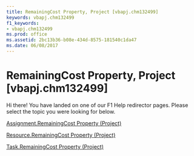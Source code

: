 ```yaml
---
title: RemainingCost Property, Project [vbapj.chm132499]
keywords: vbapj.chm132499
f1_keywords:
- vbapj.chm132499
ms.prod: office
ms.assetid: 2bc13b36-b08e-434d-8575-181540c1da47
ms.date: 06/08/2017
---
```



# RemainingCost Property, Project [vbapj.chm132499]

Hi there! You have landed on one of our F1 Help redirector pages. Please select the topic you were looking for below.

[Assignment.RemainingCost Property (Project)](http://msdn.microsoft.com/library/ae7310f7-ac16-fe2f-2efd-4020c114ddab%28Office.15%29.aspx)

[Resource.RemainingCost Property (Project)](http://msdn.microsoft.com/library/60e68cce-9335-6800-6075-9d3e6945a6b0%28Office.15%29.aspx)

[Task.RemainingCost Property (Project)](http://msdn.microsoft.com/library/322e8734-907a-40cd-5e4e-1c18eb4ea935%28Office.15%29.aspx)

